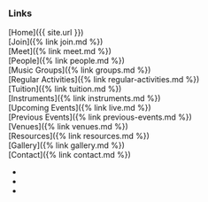 ### Links

[Home]({{ site.url }})<br/>
[Join]({% link join.md %})<br/>
[Meet]({% link meet.md %})<br/>
[People]({% link people.md %})<br/>
[Music Groups]({% link groups.md %})<br/>
[Regular Activities]({% link regular-activities.md %})<br/>
[Tuition]({% link tuition.md %})<br/>
[Instruments]({% link instruments.md %})<br/>
[Upcoming Events]({% link live.md %})<br/>
[Previous Events]({% link previous-events.md %})<br/>
[Venues]({% link venues.md %})<br/>
[Resources]({% link resources.md %})<br/>
[Gallery]({% link gallery.md %})<br/>
[Contact]({% link contact.md %})<br/>
<!--[Bingley Music Town on Facebook<i class="fa fa-external-link" aria-hidden="true"></i>](https://facebook.com/bingleymusictown){:target="_blank" rel="noopener noreferrer"}-->

<div class="icons">
    <ul>
        <li><a href="https://twitter.com/bingleymusic" title="Find us on Twitter"><i class="fa fa-twitter"></i></a></li>
        <li><a href="https://facebook.com/bingleymusictown" title="Find us on Facebook"><i class="fa fa-facebook"></i></a></li>
        <li><a href="https://instagram.com/bingleymusictown" title="Find us on Instagram"><i class="fa fa-instagram"></i></a></li>
    </ul>
</div>
 